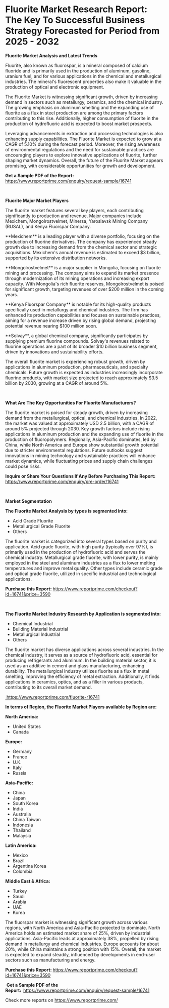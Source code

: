 <p><h1>Fluorite Market Research Report: The Key To Successful Business Strategy Forecasted for Period from 2025 - 2032</h1></p><p><strong>Fluorite Market Analysis and Latest Trends</strong></p>
<p><p>Fluorite, also known as fluorospar, is a mineral composed of calcium fluoride and is primarily used in the production of aluminum, gasoline, uranium fuel, and for various applications in the chemical and metallurgical industries. The mineral's fluorescent properties also make it valuable in the production of optical and electronic equipment. </p><p>The Fluorite Market is witnessing significant growth, driven by increasing demand in sectors such as metallurgy, ceramics, and the chemical industry. The growing emphasis on aluminum smelting and the expanding use of fluorite as a flux in steel production are among the primary factors contributing to this rise. Additionally, higher consumption of fluorite in the production of hydrofluoric acid is expected to boost market prospects. </p><p>Leveraging advancements in extraction and processing technologies is also enhancing supply capabilities. The Fluorite Market is expected to grow at a CAGR of 5.10% during the forecast period. Moreover, the rising awareness of environmental regulations and the need for sustainable practices are encouraging players to explore innovative applications of fluorite, further shaping market dynamics. Overall, the future of the Fluorite Market appears promising, with considerable opportunities for growth and development.</p></p>
<p><strong>Get a Sample PDF of the Report:&nbsp;</strong> <a href="https://www.reportprime.com/enquiry/request-sample/16741?utm_campaign=3014&utm_medium=2&utm_source=Github&utm_content=ia&utm_term=18032025&utm_id=fluorite">https://www.reportprime.com/enquiry/request-sample/16741</a></p>
<p>&nbsp;</p>
<p><strong>Fluorite Major Market Players</strong></p>
<p><p>The fluorite market features several key players, each contributing significantly to production and revenue. Major companies include Mexichem, Mongolrostvelmet, Minersa, Yaroslavsk Mining Company (RUSAL), and Kenya Fluorspar Company.</p><p>**Mexichem** is a leading player with a diverse portfolio, focusing on the production of fluorine derivatives. The company has experienced steady growth due to increasing demand from the chemical sector and strategic acquisitions. Mexichem's annual revenue is estimated to exceed $3 billion, supported by its extensive distribution networks.</p><p>**Mongolrostvelmet** is a major supplier in Mongolia, focusing on fluorite mining and processing. The company aims to expand its market presence through modernization of its mining operations and increasing export capacity. With Mongolia's rich fluorite reserves, Mongolrostvelmet is poised for significant growth, targeting revenues of over $200 million in the coming years.</p><p>**Kenya Fluorspar Company** is notable for its high-quality products specifically used in metallurgy and chemical industries. The firm has enhanced its production capabilities and focuses on sustainable practices, aiming for a revenue increase driven by rising global demand, projecting potential revenue nearing $100 million soon.</p><p>**Solvay**, a global chemical company, significantly participates by supplying premium fluorine compounds. Solvay's revenues related to fluorine operations are a part of its broader $10 billion business segment, driven by innovations and sustainability efforts.</p><p>The overall fluorite market is experiencing robust growth, driven by applications in aluminum production, pharmaceuticals, and specialty chemicals. Future growth is expected as industries increasingly incorporate fluorine products, with market size projected to reach approximately $3.5 billion by 2030, growing at a CAGR of around 5%.</p></p>
<p>&nbsp;</p>
<p><strong>What Are The Key Opportunities For Fluorite Manufacturers?</strong></p>
<p><p>The fluorite market is poised for steady growth, driven by increasing demand from the metallurgical, optical, and chemical industries. In 2022, the market was valued at approximately USD 2.5 billion, with a CAGR of around 5% projected through 2030. Key growth factors include rising applications in aluminum production and the expanding use of fluorite in the production of fluoropolymers. Regionally, Asia-Pacific dominates, led by China, while North America and Europe show substantial growth potential due to stricter environmental regulations. Future outlooks suggest innovations in mining technology and sustainable practices will enhance market dynamics, while fluctuating prices and supply chain challenges could pose risks.</p></p>
<p><strong>Inquire or Share Your Questions If Any Before Purchasing This Report:</strong> <a href="https://www.reportprime.com/enquiry/pre-order/16741?utm_campaign=3014&utm_medium=2&utm_source=Github&utm_content=ia&utm_term=18032025&utm_id=fluorite">https://www.reportprime.com/enquiry/pre-order/16741</a></p>
<p>&nbsp;</p>
<p><strong>Market Segmentation</strong></p>
<p><strong>The Fluorite Market Analysis by types is segmented into:</strong></p>
<p><ul><li>Acid Grade Fluorite</li><li>Metallurgical Grade Fluorite</li><li>Others</li></ul></p>
<p><p>The fluorite market is categorized into several types based on purity and application. Acid grade fluorite, with high purity (typically over 97%), is primarily used in the production of hydrofluoric acid and serves the chemical industry. Metallurgical grade fluorite, with lower purity, is mainly employed in the steel and aluminum industries as a flux to lower melting temperatures and improve metal quality. Other types include ceramic grade and optical grade fluorite, utilized in specific industrial and technological applications.</p></p>
<p><strong>Purchase this Report:&nbsp;</strong><a href="https://www.reportprime.com/checkout?id=16741&price=3590&utm_campaign=3014&utm_medium=2&utm_source=Github&utm_content=ia&utm_term=18032025&utm_id=fluorite">https://www.reportprime.com/checkout?id=16741&price=3590</a></p>
<p>&nbsp;</p>
<p><strong>The Fluorite Market Industry Research by Application is segmented into:</strong></p>
<p><ul><li>Chemical Industrial</li><li>Building Material Industrial</li><li>Metallurgical Industrial</li><li>Others</li></ul></p>
<p><p>The fluorite market has diverse applications across several industries. In the chemical industry, it serves as a source of hydrofluoric acid, essential for producing refrigerants and aluminum. In the building material sector, it is used as an additive in cement and glass manufacturing, enhancing durability. The metallurgical industry utilizes fluorite as a flux in metal smelting, improving the efficiency of metal extraction. Additionally, it finds applications in ceramics, optics, and as a filler in various products, contributing to its overall market demand.</p></p>
<p><a href="https://www.reportprime.com/fluorite-r16741?utm_campaign=3014&utm_medium=2&utm_source=Github&utm_content=ia&utm_term=18032025&utm_id=fluorite">&nbsp;https://www.reportprime.com/fluorite-r16741</a></p>
<p><strong>In terms of Region, the Fluorite Market Players available by Region are:</strong></p>
<p>
    <p> <strong> North America: </strong>
        <ul>
            <li>United States</li>
            <li>Canada</li>
        </ul>
        </p> 
    <p> <strong> Europe: </strong>
        <ul>
            <li>Germany</li>
            <li>France</li>
            <li>U.K.</li>
            <li>Italy</li>
            <li>Russia</li>
        </ul>
        </p> 
    <p> <strong> Asia-Pacific: </strong>
        <ul>
            <li>China</li>
            <li>Japan</li>
            <li>South Korea</li>
            <li>India</li>
            <li>Australia</li>
            <li>China Taiwan</li>
            <li>Indonesia</li>
            <li>Thailand</li>
            <li>Malaysia</li>
        </ul>
        </p> 
    <p> <strong> Latin America: </strong>
        <ul>
            <li>Mexico</li>
            <li>Brazil</li>
            <li>Argentina Korea</li>
            <li>Colombia</li>
        </ul>
        </p> 
    <p> <strong> Middle East & Africa: </strong>
        <ul>
            <li>Turkey</li>
            <li>Saudi</li>
            <li>Arabia</li>
            <li>UAE</li>
            <li>Korea</li>
        </ul>
    </p>
    </p>
<p><p>The fluorspar market is witnessing significant growth across various regions, with North America and Asia-Pacific projected to dominate. North America holds an estimated market share of 25%, driven by industrial applications. Asia-Pacific leads at approximately 38%, propelled by rising demand in metallurgy and chemical industries. Europe accounts for about 20%, while China maintains a strong position with 15%. Overall, the market is expected to expand steadily, influenced by developments in end-user sectors such as manufacturing and energy.</p></p>
<p><strong>Purchase this Report: </strong><a href="https://www.reportprime.com/checkout?id=16741&price=3590&utm_campaign=3014&utm_medium=2&utm_source=Github&utm_content=ia&utm_term=18032025&utm_id=fluorite">https://www.reportprime.com/checkout?id=16741&price=3590</a></p>
<p>&nbsp;<strong>Get a Sample PDF of the Report:&nbsp;&nbsp;</strong><a href="https://www.reportprime.com/enquiry/request-sample/16741?utm_campaign=3014&utm_medium=2&utm_source=Github&utm_content=ia&utm_term=18032025&utm_id=fluorite">https://www.reportprime.com/enquiry/request-sample/16741</a></p>
<p><strong></strong></p>
<p>Check more reports on <a href="https://www.reportprime.com/?utm_campaign=3014&utm_medium=2&utm_source=Github&utm_content=ia&utm_term=18032025&utm_id=fluorite">https://www.reportprime.com/</a></p>